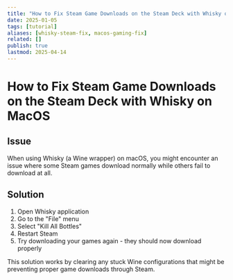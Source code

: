 ```yaml
---
title: "How to Fix Steam Game Downloads on the Steam Deck with Whisky on MacOS"
date: 2025-01-05
tags: [tutorial]
aliases: [whisky-steam-fix, macos-gaming-fix]
related: []
publish: true
lastmod: 2025-04-14
---
```


# How to Fix Steam Game Downloads on the Steam Deck with Whisky on MacOS

## Issue

When using Whisky (a Wine wrapper) on macOS, you might encounter an issue where some Steam games download normally while others fail to download at all.

## Solution

1. Open Whisky application
2. Go to the "File" menu
3. Select "Kill All Bottles"
4. Restart Steam
5. Try downloading your games again - they should now download properly

This solution works by clearing any stuck Wine configurations that might be preventing proper game downloads through Steam.